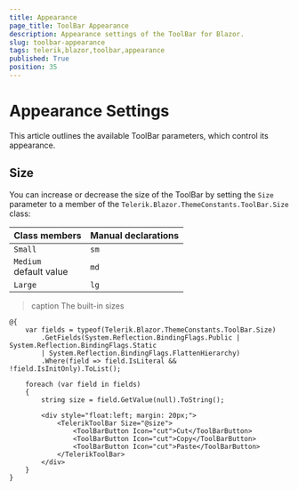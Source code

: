 ```yaml
---
title: Appearance
page_title: ToolBar Appearance
description: Appearance settings of the ToolBar for Blazor.
slug: toolbar-appearance
tags: telerik,blazor,toolbar,appearance
published: True
position: 35
---
```


# Appearance Settings

This article outlines the available ToolBar parameters, which control its appearance.

## Size

You can increase or decrease the size of the ToolBar by setting the `Size` parameter to a member of the `Telerik.Blazor.ThemeConstants.ToolBar.Size` class:

| Class members | Manual declarations |
|---------------|--------|
| `Small`   |`sm`|
| `Medium`<br /> default value   |`md`|
| `Large`   |`lg`| 

>caption The built-in sizes

````CSHTML
@{
    var fields = typeof(Telerik.Blazor.ThemeConstants.ToolBar.Size)
        .GetFields(System.Reflection.BindingFlags.Public | System.Reflection.BindingFlags.Static
        | System.Reflection.BindingFlags.FlattenHierarchy)
        .Where(field => field.IsLiteral && !field.IsInitOnly).ToList();

    foreach (var field in fields)
    {
        string size = field.GetValue(null).ToString();

        <div style="float:left; margin: 20px;">
            <TelerikToolBar Size="@size">
                <ToolBarButton Icon="cut">Cut</ToolBarButton>
                <ToolBarButton Icon="cut">Copy</ToolBarButton>
                <ToolBarButton Icon="cut">Paste</ToolBarButton>
            </TelerikToolBar>
        </div>
    }
}
````